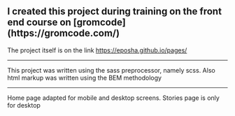 <h2> I created this project during training on the front end course on [gromcode](https://gromcode.com/) </h2>

The project itself is on the link <https://eposha.github.io/pages/>
***
This project was written using the sass preprocessor, namely scss.
Also html markup was written using the BEM methodology
***
Home page adapted for mobile and desktop screens.
Stories page is only for desktop